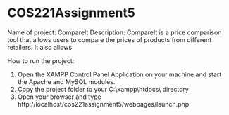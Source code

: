 # COS221Assignment5

Name of project: CompareIt
Description:
CompareIt is a price comparison tool that allows users to compare the prices of products from different retailers. It also allows 

How to run the project:

1. Open the XAMPP Control Panel Application on your machine and start the Apache and MySQL modules.
2. Copy the project folder to your C:\xampp\htdocs\ directory
3. Open your browser and type http://localhost/cos221assignment5/webpages/launch.php

